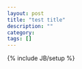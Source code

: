 ```yaml
---
layout: post
title: "test title"
description: ""
category: 
tags: []
---
```

{% include JB/setup %}
